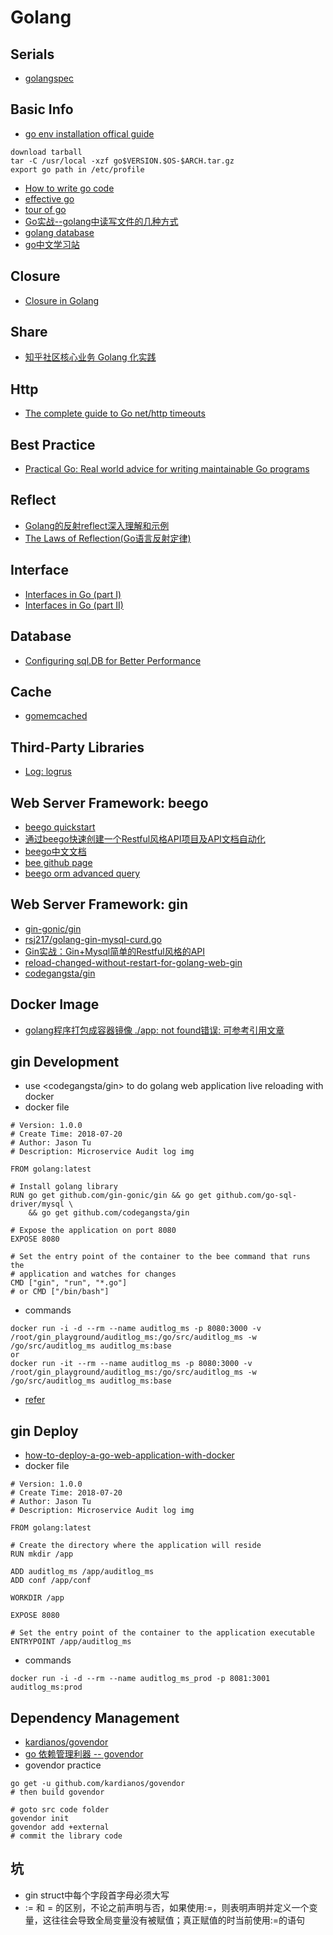 # Golang

## Serials
* [golangspec][32]

## Basic Info
* [go env installation offical guide][1]
```
download tarball
tar -C /usr/local -xzf go$VERSION.$OS-$ARCH.tar.gz
export go path in /etc/profile
```
* [How to write go code][2]
* [effective go][3]
* [tour of go][4]
* [Go实战--golang中读写文件的几种方式][13]
* [golang database][14]
* [go中文学习站][15]

## Closure
* [Closure in Golang][33]

## Share
* [知乎社区核心业务 Golang 化实践][29]

## Http
* [The complete guide to Go net/http timeouts][28]

## Best Practice
* [Practical Go: Real world advice for writing maintainable Go programs][27]

## Reflect
* [Golang的反射reflect深入理解和示例][23]
* [The Laws of Reflection(Go语言反射定律)][26]

## Interface
* [Interfaces in Go (part I)][30]
* [Interfaces in Go (part II)][31]

## Database
* [Configuring sql.DB for Better Performance][22]

## Cache
* [gomemcached][24]

## Third-Party Libraries
* [Log: logrus][20]

## Web Server Framework: beego
* [beego quickstart][5]
* [通过beego快速创建一个Restful风格API项目及API文档自动化][6]
* [beego中文文档][7]
* [bee github page][8]
* [beego orm advanced query][9]

## Web Server Framework: gin
* [gin-gonic/gin][12]
* [rsj217/golang-gin-mysql-curd.go][10]
* [Gin实战：Gin+Mysql简单的Restful风格的API][11]
* [reload-changed-without-restart-for-golang-web-gin][17]
* [codegangsta/gin][18]

## Docker Image
* [golang程序打包成容器镜像 ./app: not found错误: 可参考引用文章][21]

## gin Development
* use <codegangsta/gin> to do golang web application live reloading with docker
* docker file
```
# Version: 1.0.0
# Create Time: 2018-07-20
# Author: Jason Tu
# Description: Microservice Audit log img

FROM golang:latest

# Install golang library
RUN go get github.com/gin-gonic/gin && go get github.com/go-sql-driver/mysql \
    && go get github.com/codegangsta/gin

# Expose the application on port 8080
EXPOSE 8080

# Set the entry point of the container to the bee command that runs the
# application and watches for changes
CMD ["gin", "run", "*.go"]
# or CMD ["/bin/bash"]
```
* commands
```
docker run -i -d --rm --name auditlog_ms -p 8080:3000 -v /root/gin_playground/auditlog_ms:/go/src/auditlog_ms -w /go/src/auditlog_ms auditlog_ms:base
or
docker run -it --rm --name auditlog_ms -p 8080:3000 -v /root/gin_playground/auditlog_ms:/go/src/auditlog_ms -w /go/src/auditlog_ms auditlog_ms:base
```
* [refer][17]

## gin Deploy
* [how-to-deploy-a-go-web-application-with-docker][16]
* docker file
```
# Version: 1.0.0
# Create Time: 2018-07-20
# Author: Jason Tu
# Description: Microservice Audit log img

FROM golang:latest

# Create the directory where the application will reside
RUN mkdir /app

ADD auditlog_ms /app/auditlog_ms
ADD conf /app/conf

WORKDIR /app

EXPOSE 8080

# Set the entry point of the container to the application executable
ENTRYPOINT /app/auditlog_ms
```
* commands
```
docker run -i -d --rm --name auditlog_ms_prod -p 8081:3001 auditlog_ms:prod
```

## Dependency Management
* [kardianos/govendor][19]
* [go 依赖管理利器 -- govendor][25]
* govendor practice
```
go get -u github.com/kardianos/govendor
# then build govendor

# goto src code folder
govendor init
govendor add +external
# commit the library code
```

## 坑
* gin struct中每个字段首字母必须大写
* := 和 = 的区别，不论之前声明与否，如果使用:=，则表明声明并定义一个变量，这往往会导致全局变量没有被赋值；真正赋值的时当前使用:=的语句
 

[1]: https://golang.org/doc/install
[2]: https://golang.org/doc/code.html#Workspaces
[3]: https://golang.org/doc/effective_go.html
[4]: https://tour.golang.org/
[5]: https://beego.me/quickstart
[6]: https://www.cnblogs.com/huligong1234/p/4707282.html
[7]: https://beego.me/docs/intro/ 
[8]: https://github.com/beego/bee
[9]: https://beego.me/docs/mvc/model/query.md
[10]: https://gist.github.com/rsj217/26492af115a083876570f003c64df118#file-golang-gin-mysql-restful-1-go
[11]: https://www.jianshu.com/p/a3f63b5da74c
[12]: https://github.com/gin-gonic/gin
[13]: https://blog.csdn.net/wangshubo1989/article/details/74777112/
[14]: http://go-database-sql.org/index.html
[15]: https://studygolang.com/pkgdoc
[16]: https://semaphoreci.com/community/tutorials/how-to-deploy-a-go-web-application-with-docker
[17]: http://www.itfanr.cc/2017/08/01/reload-changed-without-restart-for-golang-web-gin/
[18]: https://github.com/codegangsta/gin
[19]: https://github.com/kardianos/govendor
[20]: https://github.com/sirupsen/logrus
[21]: http://windgreen.me/2018/08/14/golang%E7%A8%8B%E5%BA%8F%E6%89%93%E5%8C%85%E6%88%90%E5%AE%B9%E5%99%A8%E9%95%9C%E5%83%8F-app-not-found%E9%94%99%E8%AF%AF/
[22]: https://www.alexedwards.net/blog/configuring-sqldb
[23]: https://juejin.im/post/5a75a4fb5188257a82110544
[24]: https://github.com/bradfitz/gomemcache
[25]: https://blog.csdn.net/yeasy/article/details/65935864
[26]: https://studygolang.com/articles/5834
[27]: https://dave.cheney.net/practical-go/presentations/qcon-china.html
[28]: https://blog.cloudflare.com/the-complete-guide-to-golang-net-http-timeouts/
[29]: https://zhuanlan.zhihu.com/p/48039838?hmsr=toutiao.io&utm_medium=toutiao.io&utm_source=toutiao.io
[30]: https://medium.com/golangspec/interfaces-in-go-part-i-4ae53a97479c
[31]: https://medium.com/golangspec/interfaces-in-go-part-ii-d5057ffdb0a6
[32]: https://medium.com/golangspec
[33]: https://www.jianshu.com/p/3934e62d78a1
